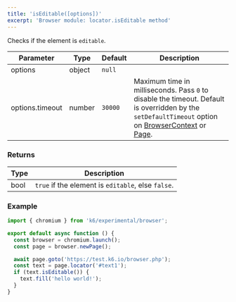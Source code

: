 ```yaml
---
title: 'isEditable([options])'
excerpt: 'Browser module: locator.isEditable method'
---
```


Checks if the element is `editable`.

<TableWithNestedRows>

| Parameter       | Type   | Default | Description                                                                                                                                                                                                                           |
|-----------------|--------|---------|---------------------------------------------------------------------------------------------------------------------------------------------------------------------------------------------------------------------------------------|
| options         | object | `null`  |                                                                                                                                                                                                                      |
| options.timeout | number | `30000` | Maximum time in milliseconds. Pass `0` to disable the timeout. Default is overridden by the `setDefaultTimeout` option on [BrowserContext](/javascript-api/k6-experimental/browser/browsercontext/) or [Page](/javascript-api/k6-experimental/browser/page/). |

</TableWithNestedRows>

### Returns

| Type | Description                                        |
|------|----------------------------------------------------|
| bool | `true` if the element is `editable`, else `false`. |

### Example

<CodeGroup labels={[]}>

```javascript
import { chromium } from 'k6/experimental/browser';

export default async function () {
  const browser = chromium.launch();
  const page = browser.newPage();

  await page.goto('https://test.k6.io/browser.php');
  const text = page.locator('#text1');
  if (text.isEditable()) {
    text.fill('hello world!');
  }
}
```

</CodeGroup>
